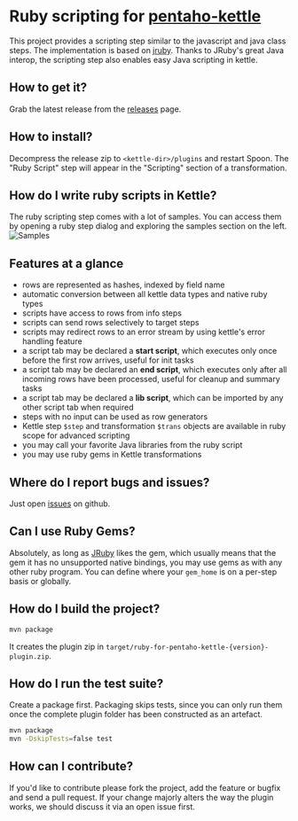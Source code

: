 # Ruby scripting for [pentaho-kettle](https://github.com/pentaho/pentaho-kettle)

This project provides a scripting step similar to the javascript and java class steps. The implementation is based on [jruby](http://jruby.org). Thanks to JRuby's great Java interop, the scripting step also enables easy Java scripting in kettle.

## How to get it?
Grab the latest release from the [releases](https://github.com/twineworks/ruby-for-pentaho-kettle/releases) page.

## How to install?
Decompress the release zip to `<kettle-dir>/plugins` and restart Spoon. The "Ruby Script" step will appear in the "Scripting" section of a transformation.

## How do I write ruby scripts in Kettle?
The ruby scripting step comes with a lot of samples. You can access them by opening a ruby step dialog and exploring the samples section on the left.
![Samples](https://raw.githubusercontent.com/twineworks/ruby-for-pentaho-kettle/master/images/screenshot.png)

## Features at a glance
 - rows are represented as hashes, indexed by field name
 - automatic conversion between all kettle data types and native ruby types
 - scripts have access to rows from info steps
 - scripts can send rows selectively to target steps
 - scripts may redirect rows to an error stream by using kettle's error handling feature
 - a script tab may be declared a **start script**, which executes only once before the first row arrives, useful for init tasks
 - a script tab may be declared an **end script**, which executes only after all incoming rows have been processed, useful for cleanup and summary tasks
 - a script tab may be declared a **lib script**, which can be imported by any other script tab when required
 - steps with no input can be used as row generators
 - Kettle step `$step` and transformation `$trans` objects are available in ruby scope for advanced scripting
 - you may call your favorite Java libraries from the ruby script
 - you may use ruby gems in Kettle transformations

## Where do I report bugs and issues?
Just open [issues](https://github.com/twineworks/ruby-for-pentaho-kettle/issues) on github.

## Can I use Ruby Gems?
Absolutely, as long as [JRuby](https://github.com/jruby/jruby) likes the gem, which usually means that the gem it has no unsupported native bindings, you may use gems as with any other ruby program. You can define where your `gem_home` is on a per-step basis or globally.

## How do I build the project?
```bash
mvn package
```
It creates the plugin zip in `target/ruby-for-pentaho-kettle-{version}-plugin.zip`.

## How do I run the test suite?
Create a package first. Packaging skips tests, since you can only run them once the complete plugin folder has been constructed as an artefact.

```bash
mvn package
mvn -DskipTests=false test
```

## How can I contribute?
If you'd like to contribute please fork the project, add the feature or bugfix and send a pull request. If your change majorly alters the way the plugin works, we should discuss it via an open issue first.

